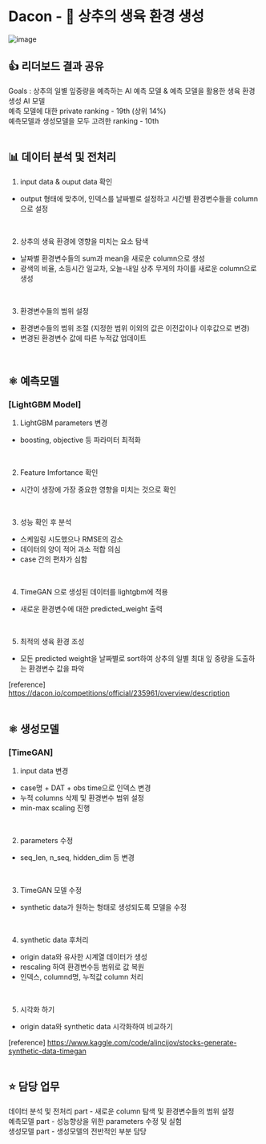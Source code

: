 # Dacon - 🥬 상추의 생육 환경 생성
![image](https://user-images.githubusercontent.com/92291198/210027222-17294920-6990-48bf-8607-b7810a7696a6.png)

## 👍 리더보드 결과 공유
Goals : 상추의 일별 잎중량을 예측하는 AI 예측 모델 & 예측 모델을 활용한 생육 환경 생성 AI 모델 <br>
예측 모델에 대한 private ranking - 19th (상위 14%) <br>
예측모델과 생성모델을 모두 고려한 ranking - 10th <br>
<br>

## 📊 데이터 분석 및 전처리
1. input data & ouput data 확인
* output 형태에 맞추어, 인덱스를 날짜별로 설정하고 시간별 환경변수들을 column으로 설정 <br>
 <br>

2. 상추의 생육 환경에 영향을 미치는 요소 탐색
* 날짜별 환경변수들의 sum과 mean을 새로운 column으로 생성
* 광색의 비율, 소등시간 일교차, 오늘-내일 상추 무게의 차이를 새로운 column으로 생성 <br>
<br>

3. 환경변수들의 범위 설정
* 환경변수들의 범위 조절 (지정한 범위 이외의 값은 이전값이나 이후값으로 변경)
* 변경된 환경변수 값에 따른 누적값 업데이트  <br>
 <br>
 
## ⚛️ 예측모델 
### **[LightGBM Model]** <br> 
1. LightGBM parameters 변경
* boosting, objective 등 파라미터 최적화<br>
<br>

2. Feature Imfortance 확인
* 시간이 생장에 가장 중요한 영향을 미치는 것으로 확인 <br>
<br>

3. 성능 확인 후 분석
* 스케일링 시도했으나 RMSE의 감소
* 데이터의 양이 적어 과소 적합 의심
* case 간의 편차가 심함<br>
<br>

4. TimeGAN 으로 생성된 데이터를 lightgbm에 적용
* 새로운 환경변수에 대한 predicted_weight 출력<br>
<br>

5. 최적의 생육 환경 조성
* 모든 predicted weight을 날짜별로 sort하여 상추의 일별 최대 잎 중량을 도출하는 환경변수 값을 파악

[reference] https://dacon.io/competitions/official/235961/overview/description <br>
<br>
 
## ⚛️ 생성모델
### **[TimeGAN]** <br>
1. input data 변경
* case명 + DAT + obs time으로 인덱스 변경
* 누적 columns 삭제 및 환경변수 범위 설정 
* min-max scaling 진행 <br>
<br>

2. parameters 수정
* seq_len, n_seq, hidden_dim 등 변경 <br>
<br>

3. TimeGAN 모델 수정
* synthetic data가 원하는 형태로 생성되도록 모델을 수정 <br>
<br>

4. synthetic data 후처리
* origin data와 유사한 시계열 데이터가 생성
* rescaling 하여 환경변수등 범위로 값 복원
* 인덱스, columnd명, 누적값 column 처리 <br>
<br>

5. 시각화 하기
* origin data와 synthetic data 시각화하여 비교하기 <br>

[reference] https://www.kaggle.com/code/alincijov/stocks-generate-synthetic-data-timegan <br>
<br>

## ⭐ 담당 업무
데이터 분석 및 전처리 part - 새로운 column 탐색 및 환경변수들의 범위 설정 <br>
예측모델 part - 성능향상을 위한 parameters 수정 및 실험 <br>
생성모델 part - 생성모델의 전반적인 부분 담당 <br>
<br>

